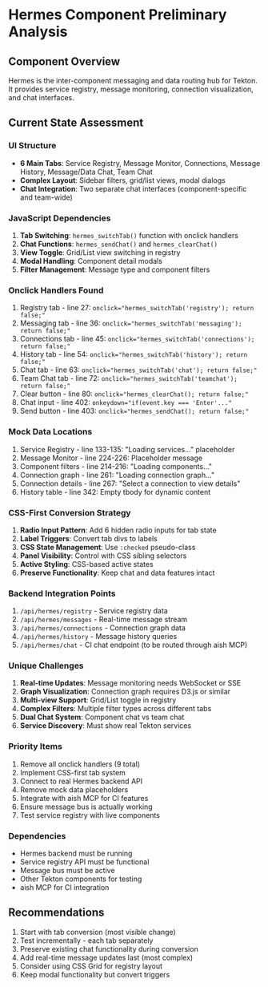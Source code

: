 # Hermes Component Preliminary Analysis

## Component Overview
Hermes is the inter-component messaging and data routing hub for Tekton. It provides service registry, message monitoring, connection visualization, and chat interfaces.

## Current State Assessment

### UI Structure
- **6 Main Tabs**: Service Registry, Message Monitor, Connections, Message History, Message/Data Chat, Team Chat
- **Complex Layout**: Sidebar filters, grid/list views, modal dialogs
- **Chat Integration**: Two separate chat interfaces (component-specific and team-wide)

### JavaScript Dependencies
1. **Tab Switching**: `hermes_switchTab()` function with onclick handlers
2. **Chat Functions**: `hermes_sendChat()` and `hermes_clearChat()`
3. **View Toggle**: Grid/List view switching in registry
4. **Modal Handling**: Component detail modals
5. **Filter Management**: Message type and component filters

### Onclick Handlers Found
1. Registry tab - line 27: `onclick="hermes_switchTab('registry'); return false;"`
2. Messaging tab - line 36: `onclick="hermes_switchTab('messaging'); return false;"`
3. Connections tab - line 45: `onclick="hermes_switchTab('connections'); return false;"`
4. History tab - line 54: `onclick="hermes_switchTab('history'); return false;"`
5. Chat tab - line 63: `onclick="hermes_switchTab('chat'); return false;"`
6. Team Chat tab - line 72: `onclick="hermes_switchTab('teamchat'); return false;"`
7. Clear button - line 80: `onclick="hermes_clearChat(); return false;"`
8. Chat input - line 402: `onkeydown="if(event.key === 'Enter'..."`
9. Send button - line 403: `onclick="hermes_sendChat(); return false;"`

### Mock Data Locations
1. Service Registry - line 133-135: "Loading services..." placeholder
2. Message Monitor - line 224-226: Placeholder message
3. Component filters - line 214-216: "Loading components..."
4. Connection graph - line 261: "Loading connection graph..."
5. Connection details - line 267: "Select a connection to view details"
6. History table - line 342: Empty tbody for dynamic content

### CSS-First Conversion Strategy
1. **Radio Input Pattern**: Add 6 hidden radio inputs for tab state
2. **Label Triggers**: Convert tab divs to labels
3. **CSS State Management**: Use `:checked` pseudo-class
4. **Panel Visibility**: Control with CSS sibling selectors
5. **Active Styling**: CSS-based active states
6. **Preserve Functionality**: Keep chat and data features intact

### Backend Integration Points
1. `/api/hermes/registry` - Service registry data
2. `/api/hermes/messages` - Real-time message stream
3. `/api/hermes/connections` - Connection graph data
4. `/api/hermes/history` - Message history queries
5. `/api/hermes/chat` - CI chat endpoint (to be routed through aish MCP)

### Unique Challenges
1. **Real-time Updates**: Message monitoring needs WebSocket or SSE
2. **Graph Visualization**: Connection graph requires D3.js or similar
3. **Multi-view Support**: Grid/List toggle in registry
4. **Complex Filters**: Multiple filter types across different tabs
5. **Dual Chat System**: Component chat vs team chat
6. **Service Discovery**: Must show real Tekton services

### Priority Items
1. Remove all onclick handlers (9 total)
2. Implement CSS-first tab system
3. Connect to real Hermes backend API
4. Remove mock data placeholders
5. Integrate with aish MCP for CI features
6. Ensure message bus is actually working
7. Test service registry with live components

### Dependencies
- Hermes backend must be running
- Service registry API must be functional
- Message bus must be active
- Other Tekton components for testing
- aish MCP for CI integration

## Recommendations
1. Start with tab conversion (most visible change)
2. Test incrementally - each tab separately
3. Preserve existing chat functionality during conversion
4. Add real-time message updates last (most complex)
5. Consider using CSS Grid for registry layout
6. Keep modal functionality but convert triggers